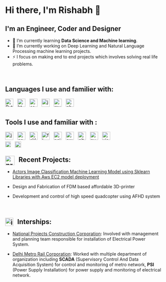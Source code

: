 # Hi there, I'm Rishabh 👋

## I'm an Engineer, Coder and Designer


- 🌱 I’m currently learning **Data Science and Machine learning**.
- 🔭 I’m currently working on Deep Learning and Natural Language Processing machine learning projects.
- ⚡ I focus on making end to end projects which involves solving real life problems.
<!-- 👯 I’m looking to collaborate on ...
- 🤔 I’m looking for help with ...
- 💬 Ask me about ...
- 📫 How to reach me: ...
- 😄 Pronouns: ...
- ⚡ Fun fact: ...```
-->
<br/>

## Languages I use and familier with:


[<img align="left" alt="Python" width="26px" src="https://cdn.jsdelivr.net/gh/devicons/devicon/icons/python/python-original.svg" style="padding-right:10px;" />](https://www.python.org/ "Python") 
[<img align="left" alt="html" width="26px" src="https://cdn.jsdelivr.net/gh/devicons/devicon/icons/html5/html5-original.svg" style="padding-right:10px;"/>](https://www.w3schools.com/tags/att_download.asp "HTML")
[<img align="left" alt="css" width="26px" src="https://cdn.jsdelivr.net/gh/devicons/devicon/icons/css3/css3-original.svg" style="padding-right:10px;"/>](https://developer.mozilla.org/en-US/docs/Web/CSS "CSS")
[<img align="left" alt="javascript" width="26px" src="https://cdn.jsdelivr.net/gh/devicons/devicon/icons/javascript/javascript-original.svg" style="padding-right:10px;"/>](https://www.javascript.com/ "JavaScript")
[<img align="left" alt="mysql" width="26px" src="https://cdn.jsdelivr.net/gh/devicons/devicon/icons/mysql/mysql-original-wordmark.svg" style="padding-right:10px;"/>](https://www.mysql.com/ "MySql")
[<img align="left" alt="php" width="26px" src="https://cdn.jsdelivr.net/gh/devicons/devicon/icons/php/php-original.svg" style="padding-right:10px;"/>](https://www.php.net/ "Php")
          
<br/>
<br/>

## Tools I use and familiar with :


[<img align="left" alt="jupyter" width="26px" src="https://cdn.jsdelivr.net/gh/devicons/devicon/icons/jupyter/jupyter-original-wordmark.svg" style="padding-right:10px;"/>](https://jupyter.org/ "Jupyter Notebook")
[<img align="left" alt="opencv" width="26px" src="https://cdn.jsdelivr.net/gh/devicons/devicon/icons/opencv/opencv-original.svg" style="padding-right:10px;"/>](https://opencv.org/ "OpenCV")
[<img align="left" alt="sklearn" width="26px" src="https://user-images.githubusercontent.com/30430757/177335743-4db65420-115c-4d05-ba7f-3c6c7a7ee838.svg" style="padding-right:10px;" />](https://scikit-learn.org/stable/ "Sklearn")
[<img align="left" alt="flask" width="26px" src="https://user-images.githubusercontent.com/30430757/177341221-632296bf-b8b7-49e3-8fa1-f4de32c70f9c.svg" style="padding-right:10px;"/>](https://flask.palletsprojects.com/en/2.1.x/ "Flask")
[<img align="left" alt="nginx" width="26px" src="https://cdn.jsdelivr.net/gh/devicons/devicon/icons/nginx/nginx-original.svg" style="padding-right:10px;" />](https://www.nginx.com/ "Nginx")
[<img align="left" alt="aws" width="26px" src="https://cdn.jsdelivr.net/gh/devicons/devicon/icons/amazonwebservices/amazonwebservices-original.svg" style="padding-right:10px;" />](https://aws.amazon.com/ "AWS")
[<img align="left" alt="github" width="26px" src="https://user-images.githubusercontent.com/30430757/177340516-58cfbaa0-874b-4426-a238-3ebf9f440aeb.svg" style="padding-right:10px;" />](https://github.com/RishabhkmrRK "Github")
[<img align="left" alt="pycharm" width="26px" src="https://cdn.jsdelivr.net/gh/devicons/devicon/icons/pycharm/pycharm-original.svg" style="padding-right:10px;" />](https://www.jetbrains.com/pycharm/ "pycharm")
[<img align="left" alt="visualstudiocode" width="26px" src="https://cdn.jsdelivr.net/gh/devicons/devicon/icons/visualstudio/visualstudio-plain.svg" style="padding-right:10px;" />](https://code.visualstudio.com/ "Visual Studio Code")
<br/>

[<img align="left" alt="fusion360" width="18px" src="https://user-images.githubusercontent.com/30430757/178505113-cff6a630-4d5d-4e39-9ab0-f154da9ffa28.png" style="padding-right:10px;" />](https://www.autodesk.com/products/fusion-360/overview "Autodesk Fusion 360")
[<img align="left" alt="eagle" width="20px" src="https://user-images.githubusercontent.com/30430757/178506425-f7b302e7-ac55-4bb8-a5ba-449d5eec1cec.png" style="padding-right:10px;" />](https://www.autodesk.com/products/eagle/overview "Autodesk Eagle")

<br/>

## <img align="left" alt="projectslogo" width="30px" src="https://user-images.githubusercontent.com/30430757/178504585-51d618f4-1a44-4d7c-9bbc-b64501bf6cde.png" style="padding-right:10px;"/>Recent Projects:

- [Actors Image Classification Machine Learning Model using Sklearn Libraries with Aws EC2 model deployment](https://github.com/RishabhkmrRK/Actors-Image-Classification)

- Design and Fabrication of FDM based affordable 3D-printer
- Development and control of high speed quadcopter using AFHD system

<br/>

## <img align="left" alt="internshiplogo" width="26px" src="https://user-images.githubusercontent.com/30430757/178508900-e19b5769-0206-4758-8720-6e4174aebba3.png" style="padding-right:10px;" /> Interships:

- [National Projects Construction Corporation](https://github.com/RishabhkmrRK/Internship_National-Projects-Construction-Corporation-Limited): Involved with management and planning team responsible for installation of Electrical Power System.

- [Delhi Metro Rail Corporation](https://github.com/RishabhkmrRK/Internship_Delhi-Metro-Rail-Corporation): Worked with multiple department of organization including **SCADA** (Supervisory Control And Data Acquisition System) for control and monitoring of metro network, **PSI** (Power Supply Installation) for power supply and monitoring of electrical network. 


